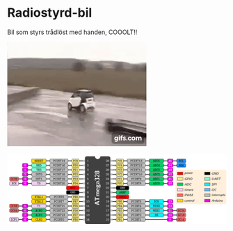 # Radiostyrd-bil
Bil som styrs trådlöst med handen, COOOLT!!

![alt text](https://github.com/Siggeaxe/Radiostyrd-bil/blob/main/Bilder/Fast_car.gif)

![alt text](https://github.com/Siggeaxe/Radiostyrd-bil/blob/main/Bilder/20211102_atmega328.png)
